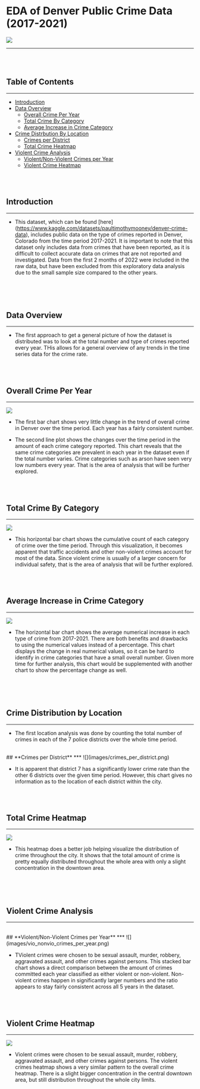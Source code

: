 # EDA of Denver Public Crime Data (2017-2021)

![](images/denver.jpg)
***
<br />
<br />

## Table of Contents
***
- [Introduction](#introduction)
- [Data Overview](#data-overview)
    - [Overall Crime Per Year](#overall-crime-per-year)
    - [Total Crime By Category](#total-crime-by-category)
    - [Average Increase in Crime Category](#average-increase-in-crime-category)
- [Crime Distrbution By Location](#crime-distribution-by-location)
    - [Crimes per District](#crimes-per-district)
    - [Total Crime Heatmap](#total-crime-heatmap)
- [Violent Crime Analysis](#violent-crime-analysis)
    - [Violent/Non-Violent Crimes per Year](#violentnon-violent-crimes-per-year)
    - [Violent Crime Heatmap](#violent-crime-heatmap)

<br />
<br />


## **Introduction**
***
* This dataset, which can be found [here] (https://www.kaggle.com/datasets/paultimothymooney/denver-crime-data), includes public data on the type of crimes reported in Denver, Colorado from the time period 2017-2021. It is important to note that this dataset only includes data from crimes that have been reported, as it is difficult to collect accurate data on crimes that are not reported and investigated. Data from the first 2 months of 2022 were included in the raw data, but have been excluded from this exploratory data analysis due to the small sample size compared to the other years.
<br />
<br />
<br />


## **Data Overview**
***

* The first approach to get a general picture of how the dataset is distributed was to look at the total number and type of crimes reported every year. THis allows for a general overview of any trends in the time series data for the crime rate.
<br />
<br />

## **Overall Crime Per Year**
***


![](images/overall_crime_per_year.png)


* The first bar chart shows very little change in the trend of overall crime in Denver over the time period. Each year has a fairly consistent number.

* The second line plot shows the changes over the time period in the amount of each crime category reported. This chart reveals that the same crime categories are prevalent in each year in the dataset even if the total number varies. Crime categories such as arson have seen very low numbers every year. That is the area of analysis that will be further explored.
<br />
<br />


## **Total Crime By Category**
***
![](images/total_crime_by_category.png)


* This horizontal bar chart shows the cumulative count of each category of crime over the time period. Through this visualization, it becomes apparent that traffic accidents and other non-violent crimes account for most of the data. Since violent crime is usually of a larger concern for individual safety, that is the area of analysis that will be further explored.
<br />
<br />


## **Average Increase in Crime Category**
***
![](images/avg_increase_crime_cat.png)
<br />

* The horizontal bar chart shows the average numerical increase in each type of crime from 2017-2021. There are both benefits and drawbacks to using the numerical values instead of a percentage. This chart displays the change in real numerical values, so it can be hard to identify in crime categories that have a small overall number. Given more time for further analysis, this chart would be supplemented with another chart to show the percentage change as well.
<br />
<br />
<br />



## **Crime Distribution by Location**
***

* The first location analysis was done by counting the total number of crimes in each of the 7 police districts over the whole time period.
<br />
## **Crimes per District**
***
![](images/crimes_per_district.png)
<br />

* It is apparent that district 7 has a significantly lower crime rate than the other 6 districts over the given time period. However, this chart gives no information as to the location of each district within the city.
<br />
<br />

## **Total Crime Heatmap**
***
![](images/total_crime_heatmap.png)
<br />

* This heatmap does a better job helping visualize the distribution of crime throughout the city. It shows that the total amount of crime is pretty equally distributed throughout the whole area with only a slight concentration in the downtown area.
<br />
<br />
<br />


## **Violent Crime Analysis**
***
<br />
## **Violent/Non-Violent Crimes per Year**
***
![](images/vio_nonvio_crimes_per_year.png)
<br />

* TViolent crimes were chosen to be sexual assault, murder, robbery, aggravated assault, and other crimes against persons. This stacked bar chart shows a direct comparison between the amount of crimes committed each year classified as either violent or non-violent. Non-violent crimes happen in significantly larger numbers and the ratio appears to stay fairly consistent across all 5 years in the dataset.

<br />
<br />


## **Violent Crime Heatmap**
***
![](images/violent_crime_heatmap.png)
<br />

* Violent crimes were chosen to be sexual assault, murder, robbery, aggravated assault, and other crimes against persons. The violent crimes heatmap shows a very similar pattern to the overall crime heatmap. There is a slight bigger concentration in the central downtown area, but still distribution throughout the whole city limits.

<br />
<br />